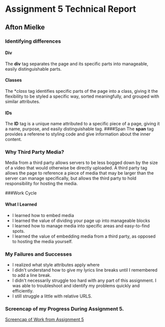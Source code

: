 # Assignment 5 Technical Report
## Afton Mielke

### Identifying differences
#### Div
The **div** tag separates the page and its specific parts into manageable, easily distinguishable parts.
#### Classes
The **class* tag identifies specific parts of the page into a class, giving it the flexibility to be styled a specific way, sorted meaningfully, and grouped with similar attributes.
#### IDs
The **ID** tag is a unique name attributed to a specific piece of a page, giving it a name, purpose, and easily distinguishable tag.
####Span
The **span** tag provides a referene to styling code and give information about the inner content.

### Why Third Party Media?
Media from a third party allows servers to be less bogged down by the size of a video that would otherwise be directly uploaded. A third party tag allows the page to reference a piece of media that may be larger than the server can manage specifically, but allows the third party to hold responsibility for hosting the media.

###Work Cycle
#### What I Learned
- I learned how to embed media
- I learned the value of dividing your page up into manageable blocks
- I learned how to manage media into specific areas and easy-to-find spots.
- I learned the value of embedding media from a third party, as opposed to hosting the media yourself.

### My Failures and Successes
- I realized what style attributes apply where
- I didn't understand how to give my lyrics line breaks until I remembered to add a line break.
- I didn't necessarily struggle too hard with any part of this assignment. I was able to troubleshoot and identify my problems quickly and efficiently.
- I still struggle a little with relative URLS.

### Screencap of my Progress During Assignment 5.
[Screencap of Work from Assignment 5](./screencrap-progress.png)
